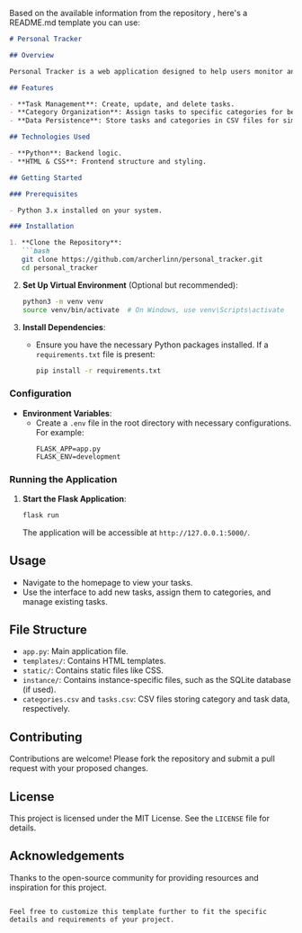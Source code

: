 Based on the available information from the repository , here's a README.md template you can use:

```markdown
# Personal Tracker

## Overview

Personal Tracker is a web application designed to help users monitor and manage their personal tasks and categories efficiently.

## Features

- **Task Management**: Create, update, and delete tasks.
- **Category Organization**: Assign tasks to specific categories for better organization.
- **Data Persistence**: Store tasks and categories in CSV files for simplicity and portability.

## Technologies Used

- **Python**: Backend logic.
- **HTML & CSS**: Frontend structure and styling.

## Getting Started

### Prerequisites

- Python 3.x installed on your system.

### Installation

1. **Clone the Repository**:
   ```bash
   git clone https://github.com/archerlinn/personal_tracker.git
   cd personal_tracker
   ```

2. **Set Up Virtual Environment** (Optional but recommended):
   ```bash
   python3 -m venv venv
   source venv/bin/activate  # On Windows, use venv\Scripts\activate
   ```

3. **Install Dependencies**:
   - Ensure you have the necessary Python packages installed. If a `requirements.txt` file is present:
     ```bash
     pip install -r requirements.txt
     ```

### Configuration

- **Environment Variables**:
  - Create a `.env` file in the root directory with necessary configurations. For example:
    ```
    FLASK_APP=app.py
    FLASK_ENV=development
    ```

### Running the Application

1. **Start the Flask Application**:
   ```bash
   flask run
   ```
   The application will be accessible at `http://127.0.0.1:5000/`.

## Usage

- Navigate to the homepage to view your tasks.
- Use the interface to add new tasks, assign them to categories, and manage existing tasks.

## File Structure

- `app.py`: Main application file.
- `templates/`: Contains HTML templates.
- `static/`: Contains static files like CSS.
- `instance/`: Contains instance-specific files, such as the SQLite database (if used).
- `categories.csv` and `tasks.csv`: CSV files storing category and task data, respectively.

## Contributing

Contributions are welcome! Please fork the repository and submit a pull request with your proposed changes.

## License

This project is licensed under the MIT License. See the `LICENSE` file for details.

## Acknowledgements

Thanks to the open-source community for providing resources and inspiration for this project.
```

Feel free to customize this template further to fit the specific details and requirements of your project. 

